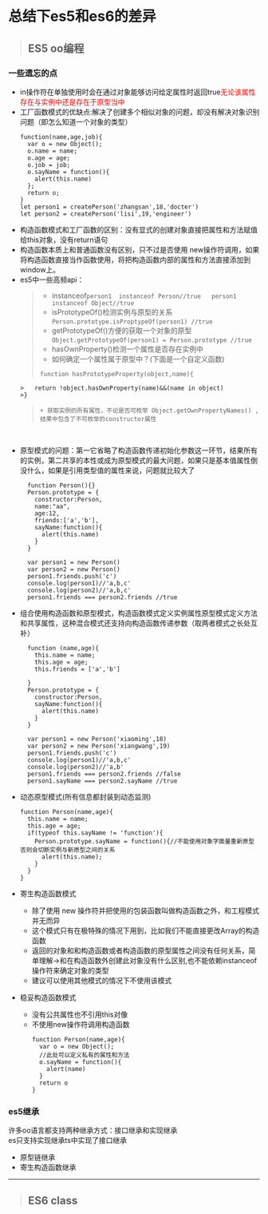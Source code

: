 # 总结下es5和es6的差异
>## ES5 oo编程
### 一些遗忘的点
+ in操作符在单独使用时会在通过对象能够访问给定属性时返回true<font color=red>无论该属性存在与实例中还是存在于原型当中</font>
+ 工厂函数模式的优缺点:解决了创建多个相似对象的问题，却没有解决对象识别问题（即怎么知道一个对象的类型）
  ```
  function(name,age,job){
    var o = new Object();
    o.name = name;
    o.age = age;
    o.job = job;
    o.sayName = function(){
      alert(this.name)
    };
    return o;
  }
  let person1 = createPerson('zhangsan',18,'docter')
  let person2 = createPerson('lisi',19,'engineer')
  ```
+ 构造函数模式和工厂函数的区别：没有显式的创建对象直接把属性和方法赋值给this对象，没有return语句
+ 构造函数本质上和普通函数没有区别，只不过是否使用 new操作符调用，如果将构造函数直接当作函数使用，将把构造函数内部的属性和方法直接添加到window上。
+ es5中一些高频api：
  > + instanceof`person1  instanceof Person//true   person1  instanceof Object//true`
  > + isPrototypeOf()检测实例与原型的关系`Person.prototype.isProptypeOf(person1) //true`
  > + getPrototypeOf()方便的获取一个对象的原型`Object.getPrototypeOf(person1) = Person.prototype //true`
  > + hasOwnProperty()检测一个属性是否存在实例中
  > + 如何确定一个属性属于原型中？(下面是一个自定义函数)
    > ```
    > function hasPrototypeProperty(object,name){
      >   return !object.hasOwnProperty(name)&&(name in object)
      >}
    >```
  > + 获取实例的所有属性，不论是否可枚举 Object.getOwnPropertyNames() ,结果中包含了不可枚举的constructor属性

<br>

+ 原型模式的问题：第一它省略了构造函数传递初始化参数这一环节，结果所有的实例，第二共享的本性或成为原型模式的最大问题，如果只是基本值属性倒没什么，如果是引用类型值的属性来说，问题就比较大了
  ```
    function Person(){}
    Person.prototype = {
      constructor:Person,
      name:"aa",
      age:12,
      friends:['a','b'],
      sayName:function(){
        alert(this.name)
      }
    } 

    var person1 = new Person()
    var person2 = new Person()
    person1.friends.push('c')
    console.log(person1)//'a,b,c'
    console.log(person2)//'a,b,c'
    person1.friends === person2.friends //true
  ```  
+ 组合使用构造函数和原型模式，构造函数模式定义实例属性原型模式定义方法和共享属性，这种混合模式还支持向构造函数传递参数（取两者模式之长处互补）
  ```
    function (name,age){
      this.name = name;
      this.age = age;
      this.friends = ['a','b']
      
    }
    Person.prototype = {
      constructor:Person,
      sayName:function(){
        alert(this.name)
      }
    } 

    var person1 = new Person('xiaoming',18)
    var person2 = new Person('xiangwang',19)
    person1.friends.push('c')
    console.log(person1)//'a,b,c'
    console.log(person2)//'a,b'
    person1.friends === person2.friends //false
    person1.sayName === person2.sayName //true
  ```
+ 动态原型模式(所有信息都封装到动态监测)
  ```
  function Person(name,age){
    this.name = name;
    this.age = age;
    if(typeof this.sayName != 'function'){
      Person.prototype.sayName = function(){//不能使用对象字面量重新原型否则会切断实例与新原型之间的关系
        alert(this.name);
      }
    }
  }
  ```
+ 寄生构造函数模式
  + 除了使用 new 操作符并把使用的包装函数叫做构造函数之外，和工程模式并无而异
  + 这个模式只有在极特殊的情况下用到，比如我们不能直接更改Array的构造函数
  + 返回的对象和和构造函数或者构造函数的原型属性之间没有任何关系，简单理解->和在构造函数外创建此对象没有什么区别,也不能依赖instanceof操作符来确定对象的类型
  + 建议可以使用其他模式的情况下不使用该模式

+ 稳妥构造函数模式
  + 没有公共属性也不引用this对像
  + 不使用new操作符调用构造函数
    ```
    function Person(name,age){
      var o = new Object();
      //此处可以定义私有的属性和方法
      o.sayName = function(){
        alert(name)
      }
      return o
    }
    ```
### es5继承
许多oo语言都支持两种继承方式：接口继承和实现继承<br>
es只支持实现继承ts中实现了接口继承
+ 原型链继承
+ 寄生构造函数继承



--------------------------


>## ES6 class
